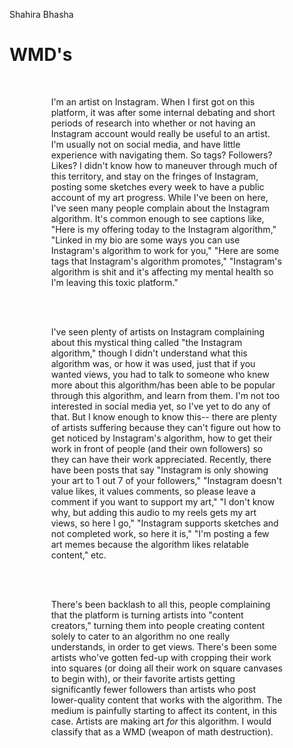 <!DOCTYPE html>
<style> .indented { padding-left: 50pt; padding-right: 50pt; } </style>

Shahira Bhasha

# WMD's
<br />
<p class="indented">
I'm an artist on Instagram. When I first got on this platform, it was after some internal debating and short periods of research into whether or not having an Instagram account would really be useful to an artist. I'm usually not on social media, and have little experience with navigating them. So tags? Followers? Likes? I didn't know how to maneuver through much of this territory, and stay on the fringes of Instagram, posting some sketches every week to have a public account of my art progress. While I've been on here, I've seen many people complain about the Instagram algorithm. It's common enough to see captions like, "Here is my offering today to the Instagram algorithm," "Linked in my bio are some ways you can use Instagram's algorithm to work for you," "Here are some tags that Instagram's algorithm promotes," "Instagram's algorithm is shit and it's affecting my mental health so I'm leaving this toxic platform."
</p>
<br />
<br />
<p class="indented">
I've seen plenty of artists on Instagram complaining about this mystical thing called "the Instagram algorithm," though I didn't understand what this algorithm was, or how it was used, just that if you wanted views, you had to talk to someone who knew more about this algorithm/has been able to be popular through this algorithm, and learn from them. I'm not too interested in social media yet, so I've yet to do any of that. But I know enough to know this-- there are plenty of artists suffering because they can't figure out how to get noticed by Instagram's algorithm, how to get their work in front of people (and their own followers) so they can have their work appreciated. Recently, there have been posts that say "Instagram is only showing your art to 1 out 7 of your followers," "Instagram doesn't value likes, it values comments, so please leave a comment if you want to support my art," "I don't know why, but adding this audio to my reels gets my art views, so here I go," "Instagram supports sketches and not completed work, so here it is," "I'm posting a few art memes because the algorithm likes relatable content," etc.
</p>
<br />
<br />
<p class="indented">
There's been backlash to all this, people complaining that the platform is turning artists     into "content creators," turning them into people creating content solely to cater to an algorithm no one really understands, in order to get views. There's been some artists who've gotten fed-up with cropping their work into squares (or doing all their work on square canvases to begin with), or their favorite artists getting significantly fewer followers than artists who post lower-quality content that works with the algorithm. The medium is painfully starting to affect its content, in this case. Artists are making art <em>for</em> this algorithm. I would classify that as a WMD (weapon of math destruction).
</p>
